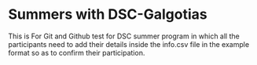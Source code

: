 # Summers with DSC-Galgotias 
This is For Git and Github test for DSC summer program in which all the participants need to add their details inside the info.csv file in the example format so as to confirm their participation.
